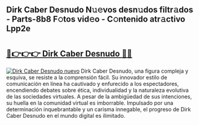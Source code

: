 ## Dirk Caber Desnudo N𝚞𝚎vos desn𝚞dos filtr𝚊dos - Parts-8b8 F𝚘tos vid𝚎o - C𝚘ntenido atr𝚊ctivo Lpp2e

# <h2><a href="http://mb0wb9.tromn.icu/?c=Dirk+Caber+Desnudo">🔗👉👉👉 Dirk Caber Desnudo 🔗🔗</a></h2>

[![Dirk Caber Desnudo nuevo](https://i.imgur.com/pEAQMta.gif)](http://mb0wb9.tromn.icu/?c=Dirk+Caber+Desnudo)
Dirk Caber Desnudo, una figura compleja y esquiva, se resiste a la comprensión fácil. Su innovador estilo de comunicación en línea ha cautivado y enfurecido a los espectadores, encendiendo debates sobre ética, individualidad y la naturaleza evolutiva de las sociedades virtuales. A pesar de la ambigüedad de sus intenciones, su huella en la comunidad virtual es imborrable. Impulsado por una determinación inquebrantable y un carisma innegable, el progreso de Dirk Caber Desnudo en el mundo digital es ilimitado.
